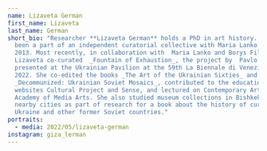 ```yaml
---
name: Lizaveta German
first_name: Lizaveta
last_name: German
short_bio: "Researcher **Lizaveta German** holds a PhD in art history. She has
  been a part of an independent curatorial collective with Maria Lanko since
  2013. Most recently, in collaboration with  Maria Lanko and Borys Filonenko,
  Lizaveta co-curated  _Fountain of Exhaustion_, the project by  Pavlo Makov
  presented at the Ukrainian Pavilion at the 59th La Biennale di Venezia in
  2022. She co-edited the books _The Art of the Ukrainian Sixties_ and
  _Decommunized: Ukrainian Soviet Mosaics_, contributed to the educational
  websites Cultural Project and Sense, and lectured on Contemporary Art at Kyiv
  Academy of Media Arts. She also studied museum collections in Bishkek and
  nearby cities as part of research for a book about the history of curation in
  Ukraine and other former Soviet countries."
portraits:
  - media: 2022/05/lizaveta-german
instagram: giza_lerman
---
```

